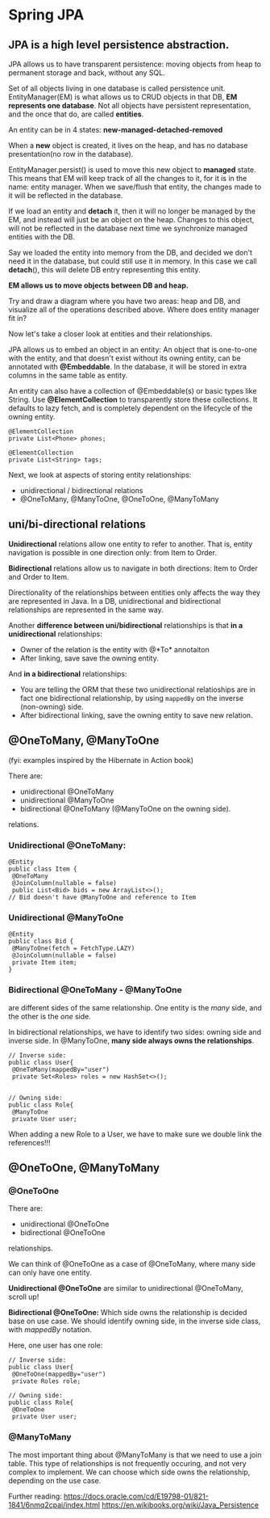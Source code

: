 # Spring JPA

## JPA is a high level persistence abstraction.

JPA allows us to have transparent persistence: moving objects from heap to permanent storage and back, without any SQL.

Set of all objects living in one database is called persistence unit. EntityManager(EM) is what allows us to CRUD objects in that DB, **EM represents one database**. Not all objects have persistent representation, and the once that do, are called **entities**.

An entity can be in 4 states: **new-managed-detached-removed**

When a **new** object is created, it lives on the heap, and has no database presentation(no row in the database).

EntityManager.persist() is used to move this new object to **managed** state. This means that EM will keep track of all the changes to it, for it is in the name: entity manager. When we save/flush that entity, the changes made to it will be reflected in the database.

If we load an entity and **detach** it, then it will no longer be managed by the EM, and instead will just be an object on the heap. Changes to this object, will not be reflected in the database next time we synchronize managed entities with the DB.

Say we loaded the entity into memory from the DB, and decided we don't need it in the database, but could still use it in memory. In this case we call **detach**(), this will delete DB entry representing this entity.

**EM allows us to move objects between DB and heap.**

Try and draw a diagram where you have two areas: heap and DB, and visualize all of the operations described above. Where does entity manager fit in?

Now let's take a closer look at entities and their relationships.

JPA allows us to embed an object in an entity:
An object that is one-to-one with the entity, and that doesn't exist without its owning entity, can be annotated with **@Embeddable**. In the database, it will be stored in extra columns in the same table as entity.

An entity can also have a collection of @Embeddable(s) or basic types like String. Use **@ElementCollection** to transparently store these collections. It defaults to lazy fetch, and is completely dependent on the lifecycle of the owning entity.

```
@ElementCollection
private List<Phone> phones;

@ElementCollection
private List<String> tags;
```

Next, we look at aspects of storing entity relationships:

* unidirectional / bidirectional relations
* @OneToMany, @ManyToOne, @OneToOne, @ManyToMany

## uni/bi-directional relations

**Unidirectional** relations allow one entity to refer to another. That is, entity navigation is possible in one direction only: from Item to Order.

**Bidirectional** relations allow us to navigate in both directions: Item to Order and Order to Item.


Directionality of the relationships between entities only affects the way they are represented in Java. In a DB, unidirectional and bidirectional relationships are represented in the same way.

Another **difference between uni/bidirectional** relationships is that **in a unidirectional** relationships:

 * Owner of the relation is the entity with @\*To\* annotaiton
 * After linking, save save the owning entity.

And **in a bidirectional** relationships:

 * You are telling the ORM that these two unidirectional relatioships are in fact one bidirectional relationship, by using `mappedBy` on the inverse (non-owning) side.
 * After bidirectional linking, save the owning entity to save new relation.


## @OneToMany, @ManyToOne
(fyi: examples inspired by the Hibernate in Action book)

There are:

* unidirectional @OneToMany
* unidirectional @ManyToOne
* bidirectional @OneToMany (@ManyToOne on the owning side).

relations.

### Unidirectional @OneToMany:

```
@Entity
public class Item {
 @OneToMany
 @JoinColumn(nullable = false)
 public List<Bid> bids = new ArrayList<>();
// Bid doesn't have @ManyToOne and reference to Item
```

### Unidirectional @ManyToOne

```
@Entity
public class Bid {
 @ManyToOne(fetch = FetchType.LAZY)
 @JoinColumn(nullable = false)
 private Item item;
}
```

### Bidirectional @OneToMany - @ManyToOne
are different sides of the same relationship. One entity is the *many* side, and the other is the *one* side.

In bidirectional relationships, we have to identify two sides: owning side and inverse side. In @ManyToOne, **many side always owns the relationships**.

```
// Inverse side:
public class User{
 @OneToMany(mappedBy="user")
 private Set<Roles> roles = new HashSet<>();


// Owning side:
public class Role{
 @ManyToOne
 private User user;

```
When adding a new Role to a User, we have to make sure we double link the references!!!




## @OneToOne, @ManyToMany

### @OneToOne

There are:

* unidirectional @OneToOne
* bidirectional @OneToOne

relationships.

We can think of @OneToOne as a case of @OneToMany, where many side can only have one entity.

**Unidirectional @OneToOne** are similar to unidirectional @OneToMany, scroll up!

**Bidirectional @OneToOne:**
Which side owns the relationship is decided base on use case. We should identify owning side, in the inverse side class, with *mappedBy* notation.

Here, one user has one role:
```
// Inverse side:
public class User{
 @OneToOne(mappedBy="user")
 private Roles role;

// Owning side:
public class Role{
 @OneToOne
 private User user;
```


### @ManyToMany

The most important thing about @ManyToMany is that we need to use a join table. This type of relationships is not frequently occuring, and not very complex to implement.
We can choose which side owns the relationship, depending on the use case.


Further reading:
https://docs.oracle.com/cd/E19798-01/821-1841/6nmq2cpai/index.html
https://en.wikibooks.org/wiki/Java_Persistence
